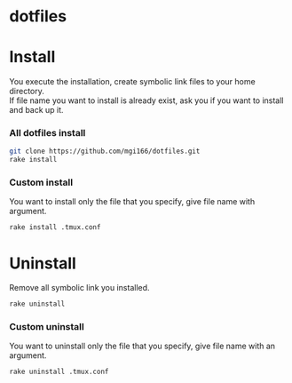 dotfiles
========

# Install
You execute the installation, create symbolic link files to your home directory.  
If file name you want to install is already exist, ask you if you want to install and back up it.  

### All dotfiles install
```zsh
git clone https://github.com/mgi166/dotfiles.git
rake install
```

### Custom install
You want to install only the file that you specify, give file name with argument.  

```zsh
rake install .tmux.conf
```

# Uninstall
Remove all symbolic link you installed.  

```zsh
rake uninstall
```

### Custom uninstall
You want to uninstall only the file that you specify, give file name with an argument.  

```zsh
rake uninstall .tmux.conf
```

